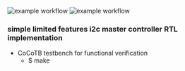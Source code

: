 ![example workflow](https://github.com/npatsiatzis/i2c_master/actions/workflows/regression_controller.yml/badge.svg)
![example workflow](https://github.com/npatsiatzis/i2c_master/actions/workflows/coverage_controller.yml/badge.svg)

### simple limited features i2c master controller RTL implementation

- CoCoTB testbench for functional verification
    - $ make